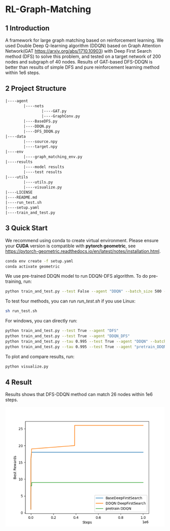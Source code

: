 # RL-Graph-Matching

## 1 Introduction

A framework for large graph matching based on reinforcement learning. We used Double Deep Q-learning algorithm (DDQN) based on Graph Attention Network(GAT https://arxiv.org/abs/1710.10903) with Deep First  Search method (DFS) to solve this problem, and tested on a target network of 200 nodes and subgraph of 40 nodes. Results of GAT-based DFS-DDQN is better than results of simple DFS and pure reinforcement learning method within 1e6 steps.

## 2 Project Structure

```
|----agent
		|----nets
				|----GAT.py
				|----GraphConv.py
		|----BaseDFS.py
		|----DDQN.py
		|----DFS_DDQN.py
|----data
		|----source.npy
		|----target.npy
|----env
		|----graph_matching_env.py
|----results
		|----model results
		|----test results
|----utils
		|----utils.py
		|----visualize.py
|----LICENSE
|----README.md
|----run_test.sh
|----setup.yaml
|----train_and_test.py
```

## 3 Quick Start

We recommend using conda to create virtual environment. Please ensure your **CUDA** version is compatible with **pytorch geometric**, see https://pytorch-geometric.readthedocs.io/en/latest/notes/installation.html.

```sh
conda env create -f setup.yaml
conda activate geometric
```

We use pre-trained  DDQN model to run DDQN-DFS algorithm. To do pre-training, run:

```sh
python train_and_test.py --test False --agent "DDQN" --batch_size 500 --sample_size 2000 --maxsteps=10000
```

To test four methods, you can run *run_test.sh* if you use Linux:

```sh
sh run_test.sh
```

For windows, you can directly run:

```sh
python train_and_test.py --test True --agent "DFS"
python train_and_test.py --test True --agent "DDQN_DFS"
python train_and_test.py --tau 0.995 --test True --agent "DDQN" --batch_size 64 --sample_size 0 --replay_size 1000 --maxsteps=1000000
python train_and_test.py --tau 0.995 --test True --agent "pretrain_DDQN" --batch_size 64 --sample_size 0 --replay_size 1000 --maxsteps=1000000
```

To plot and compare results, run:

```sh
python visualize.py
```

## 4 Result

Results shows that DFS-DDQN method can match 26 nodes within 1e6 steps.

![](results/result.png)